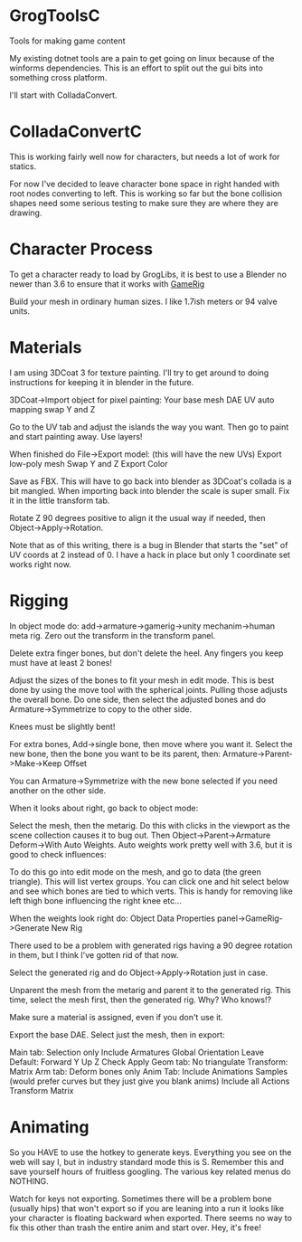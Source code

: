 # GrogToolsC
Tools for making game content

My existing dotnet tools are a pain to get going on linux because of the winforms dependencies.  This is an effort to split out the gui bits into something cross platform.

I'll start with ColladaConvert.

# ColladaConvertC
This is working fairly well now for characters, but needs a lot of work for statics.

For now I've decided to leave character bone space in right handed with root nodes converting to left.  This is working so far but the bone collision shapes need some serious testing to make sure they are where they are drawing.

# Character Process
To get a character ready to load by GrogLibs, it is best to use a Blender no newer than 3.6 to ensure that it works with [GameRig](https://github.com/SAM-tak/BlenderGameRig)

Build your mesh in ordinary human sizes.  I like 1.7ish meters or 94 valve units.

# Materials
I am using 3DCoat 3 for texture painting.  I'll try to get around to doing instructions for keeping it in blender in the future.

3DCoat->Import object for pixel painting:  Your base mesh DAE
	UV auto mapping
	swap Y and Z

Go to the UV tab and adjust the islands the way you want.  Then go to paint and start painting away.  Use layers!

When finished do File->Export model:  (this will have the new UVs)
Export low-poly mesh
Swap Y and Z
Export Color

Save as FBX.  This will have to go back into blender as 3DCoat's collada is a bit mangled.  When importing back into blender the scale is super small.  Fix it in the little transform tab.

Rotate Z 90 degrees positive to align it the usual way if needed, then Object->Apply->Rotation.

Note that as of this writing, there is a bug in Blender that starts the "set" of UV coords at 2 instead of 0.  I have a hack in place but only 1 coordinate set works right now.

# Rigging
In object mode do:  add->armature->gamerig->unity mechanim->human meta rig.  Zero out the transform in the transform panel.

Delete extra finger bones, but don't delete the heel.  Any fingers you keep must have at least 2 bones!

Adjust the sizes of the bones to fit your mesh in edit mode.  This is best done by using the move tool with the spherical joints.  Pulling those adjusts the overall bone.  Do one side, then select the adjusted bones and do Armature->Symmetrize to copy to the other side.

Knees must be slightly bent!

For extra bones, Add->single bone, then move where you want it.  Select the new bone, then the bone you want to be its parent, then:  Armature->Parent->Make->Keep Offset

You can Armature->Symmetrize with the new bone selected if you need another on the other side.

When it looks about right, go back to object mode:

Select the mesh, then the metarig.  Do this with clicks in the viewport as the scene collection causes it to bug out.  Then Object->Parent->Armature Deform->With Auto Weights.  Auto weights work pretty well with 3.6, but it is good to check influences:

To do this go into edit mode on the mesh, and go to data (the green triangle).  This will list vertex groups.  You can click one and hit select below and see which bones are tied to which verts.  This is handy for removing like left thigh bone influencing the right knee etc...

When the weights look right do: Object Data Properties panel->GameRig->Generate New Rig

There used to be a problem with generated rigs having a 90 degree rotation in them, but I think I've gotten rid of that now.

Select the generated rig and do Object->Apply->Rotation just in case.

Unparent the mesh from the metarig and parent it to the generated rig.  This time, select the mesh first, then the generated rig.  Why?  Who knows!?

Make sure a material is assigned, even if you don't use it.

Export the base DAE.  Select just the mesh, then in export:

Main tab:
	Selection only
	Include Armatures
	Global Orientation
		Leave Default:
			Forward	Y	Up	Z
		Check Apply
Geom tab:
	No triangulate
	Transform: Matrix
Arm tab:
	Deform bones only
Anim Tab:
	Include Animations
	Samples (would prefer curves but they just give you blank anims)
	Include all Actions
	Transform Matrix

# Animating
So you HAVE to use the hotkey to generate keys.  Everything you see on the web will say I, but in industry standard mode this is S.  Remember this and save yourself hours of fruitless googling.  The various key related menus do NOTHING.

Watch for keys not exporting.  Sometimes there will be a problem bone (usually hips) that won't export so if you are leaning into a run it looks like your character is floating backward when exported.  There seems no way to fix this other than trash the entire anim and start over.  Hey, it's free!
